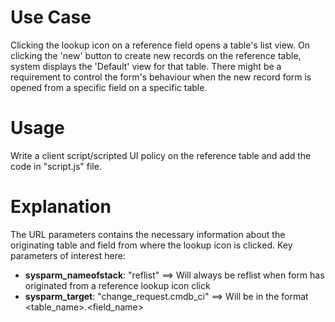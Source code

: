 # Use Case

Clicking the lookup icon on a reference field opens a table's list view.
On clicking the 'new' button to create new records on the reference table, system displays the 'Default' view for that table.
There might be a requirement to control the form's behaviour when the new record form is opened from a specific field on a specific table.

# Usage

Write a client script/scripted UI policy on the reference table and add the code in "script.js" file.

# Explanation

The URL parameters contains the necessary information about the originating table and field from where the lookup icon is clicked.
Key parameters of interest here:
  - **sysparm_nameofstack**: "reflist" ==> Will always be reflist when form has originated from a reference lookup icon click
  - **sysparm_target**: "change_request.cmdb_ci" ==> Will be in the format <table_name>.<field_name>
